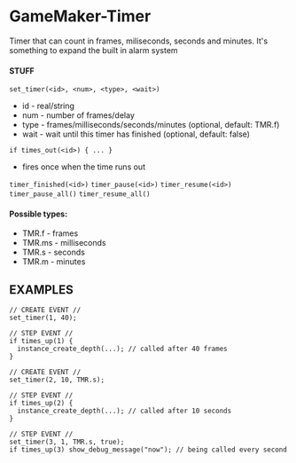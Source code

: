 # GameMaker-Timer
Timer that can count in frames, miliseconds, seconds and minutes. It's something to expand the built in alarm system

#### STUFF
`set_timer(<id>, <num>, <type>, <wait>)`
- id - real/string
- num - number of frames/delay
- type - frames/milliseconds/seconds/minutes (optional, default: TMR.f)
- wait - wait until this timer has finished (optional, default: false)

`if times_out(<id>) { ... }`
- fires once when the time runs out

`timer_finished(<id>)`
`timer_pause(<id>)`
`timer_resume(<id>)`
`timer_pause_all()`
`timer_resume_all()`

#### Possible types:
- TMR.f - frames
- TMR.ms - milliseconds
- TMR.s - seconds
- TMR.m - minutes

## EXAMPLES

```
// CREATE EVENT //
set_timer(1, 40);

// STEP EVENT //
if times_up(1) {
  instance_create_depth(...); // called after 40 frames
}
```
```
// CREATE EVENT //
set_timer(2, 10, TMR.s);

// STEP EVENT //
if times_up(2) {
  instance_create_depth(...); // called after 10 seconds
}
```
```
// STEP EVENT //
set_timer(3, 1, TMR.s, true);
if times_up(3) show_debug_message("now"); // being called every second
```
